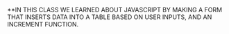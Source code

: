 **IN THIS CLASS WE LEARNED ABOUT JAVASCRIPT BY MAKING A FORM THAT INSERTS DATA INTO A TABLE BASED ON USER INPUTS, AND AN INCREMENT FUNCTION.
